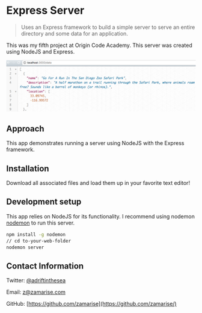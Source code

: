 # Express Server
> Uses an Express framework to build a simple server to serve an entire directory and some data for an application.

This was my fifth project at Origin Code Academy. This server was created using NodeJS and Express.

![](express-server.png)

## Approach

This app demonstrates running a server using NodeJS with the Express framework.

## Installation

Download all associated files and load them up in your favorite text editor!

## Development setup

This app relies on NodeJS for its functionality. I recommend using nodemon [nodemon](https://www.npmjs.com/package/nodemon) to run this server.

```sh
npm install -g nodemon
// cd to-your-web-folder
nodemon server
```

## Contact Information

Twitter: [@adriftinthesea](https://twitter.com/adriftinthesea)

Email: z@zamarise.com

GitHub: [https://github.com/zamarise](https://github.com/zamarise/)
